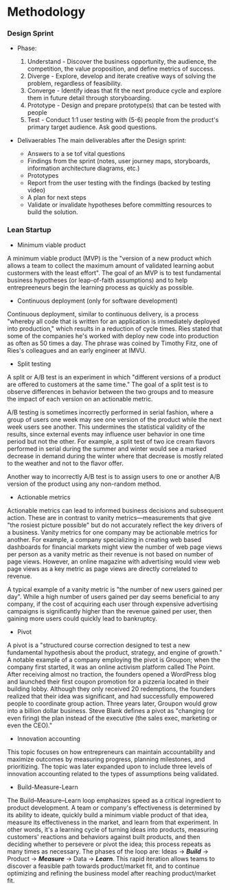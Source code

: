 # Methodology

### Design Sprint ###
* Phase:
    1. Understand - Discover the business opportunity, the audience, the competition, the value proposition, and define metrics of success.
    2. Diverge - Explore, develop and iterate creative ways of solving the problem, regardless of feasibility.
    3. Converge - Identify ideas that fit the next produce cycle and explore them in future detail through storyboarding.
    4. Prototype - Design and prepare prototype(s) that can be tested with people
    5. Test - Conduct 1:1 user testing with (5-6) people from the product's primary target audience. Ask good questions.

* Delivaerables
The main deliverables after the Design sprint:
    * Answers to a se tof vital questions
    * Findings from the sprint (notes, user journey maps, storyboards, information architecture diagrams, etc.)
    * Prototypes
    * Report from the user testing with the findings (backed by testing video)
    * A plan for next steps
    * Validate or invalidate hypotheses before committing resources to build the solution.

### Lean Startup ###
* Minimum viable product

A minimum viable product (MVP) is the "version of a new product which allows a team to collect the maximum amount of validated learning aobut custormers with the least effort".
The goal of an MVP is to test fundamental business hypotheses (or leap-of-faith assumptions) and to help entrepreeneurs begin the learning process as quickly as possible.

* Continuous deployment (only for software development)

Continuous deployment, similar to continuous delivery, is a process "whereby all code that is written for an application is immediately deployed into production," which results in a reduction of cycle times. Ries stated that some of the companies he's worked with deploy new code into production as often as 50 times a day. The phrase was coined by Timothy Fitz, one of Ries's colleagues and an early engineer at IMVU.

* Split testing

A split or A/B test is an experiment in which "different versions of a product are offered to customers at the same time." The goal of a split test is to observe differences in behavior between the two groups and to measure the impact of each version on an actionable metric.

A/B testing is sometimes incorrectly performed in serial fashion, where a group of users one week may see one version of the product while the next week users see another. This undermines the statistical validity of the results, since external events may influence user behavior in one time period but not the other. For example, a split test of two ice cream flavors performed in serial during the summer and winter would see a marked decrease in demand during the winter where that decrease is mostly related to the weather and not to the flavor offer.

Another way to incorrectly A/B test is to assign users to one or another A/B version of the product using any non-random method. 

* Actionable metrics

Actionable metrics can lead to informed business decisions and subsequent action. These are in contrast to vanity metrics—measurements that give "the rosiest picture possible" but do not accurately reflect the key drivers of a business.
Vanity metrics for one company may be actionable metrics for another. For example, a company specializing in creating web based dashboards for financial markets might view the number of web page views per person as a vanity metric as their revenue is not based on number of page views. However, an online magazine with advertising would view web page views as a key metric as page views are directly correlated to revenue.

A typical example of a vanity metric is "the number of new users gained per day". While a high number of users gained per day seems beneficial to any company, if the cost of acquiring each user through expensive advertising campaigns is significantly higher than the revenue gained per user, then gaining more users could quickly lead to bankruptcy. 

* Pivot

A pivot is a "structured course correction designed to test a new fundamental hypothesis about the product, strategy, and engine of growth." A notable example of a company employing the pivot is Groupon; when the company first started, it was an online activism platform called The Point. After receiving almost no traction, the founders opened a WordPress blog and launched their first coupon promotion for a pizzeria located in their building lobby. Although they only received 20 redemptions, the founders realized that their idea was significant, and had successfully empowered people to coordinate group action. Three years later, Groupon would grow into a billion dollar business.
Steve Blank defines a pivot as "changing (or even firing) the plan instead of the executive (the sales exec, marketing or even the CEO)."

* Innovation accounting

This topic focuses on how entrepreneurs can maintain accountability and maximize outcomes by measuring progress, planning milestones, and prioritizing. The topic was later expanded upon to include three levels of innovation accounting related to the types of assumptions being validated.

* Build-Measure-Learn

The Build–Measure–Learn loop emphasizes speed as a critical ingredient to product development. A team or company's effectiveness is determined by its ability to ideate, quickly build a minimum viable product of that idea, measure its effectiveness in the market, and learn from that experiment. In other words, it's a learning cycle of turning ideas into products, measuring customers' reactions and behaviors against built products, and then deciding whether to persevere or pivot the idea; this process repeats as many times as necessary. The phases of the loop are: Ideas → ***Build*** → Product → ***Measure*** → Data → ***Learn***.
This rapid iteration allows teams to discover a feasible path towards product/market fit, and to continue optimizing and refining the business model after reaching product/market fit.
